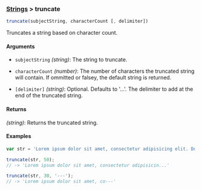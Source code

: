 ### [Strings](../) > truncate

```js
truncate(subjectString, characterCount [, delimiter])
```

Truncates a string based on character count.

#### Arguments

- `subjectString` _(string)_: The string to truncate.

- `characterCount` _(number)_: The number of characters the truncated string will contain. If ommitted or falsey, the default string is returned.

- `[delimiter]` _(string)_: Optional. Defaults to '...'. The delimiter to add at the end of the truncated string.

#### Returns

_(string)_: Returns the truncated string.

#### Examples
```js
var str = 'Lorem ipsum dolor sit amet, consectetur adipisicing elit. Dolore voluptas tempora nihil commodi laborum sit eum atque iusto temporibus, odit natus odio accusantium id, labore, possimus laboriosam. Eos, ducimus, blanditiis.';

truncate(str, 50);
// -> 'Lorem ipsum dolor sit amet, consectetur adipisicin...'

truncate(str, 30, '---');
// -> 'Lorem ipsum dolor sit amet, co---'
```
